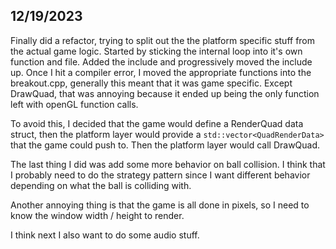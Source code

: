 ## 12/19/2023

Finally did a refactor, trying to split out the the platform specific stuff from the actual game logic. Started by sticking the internal loop into it's own function and file. Added the include and progressively moved the include up. Once I hit a compiler error, I moved the appropriate functions into the breakout.cpp, generally this meant that it was game specific. Except DrawQuad, that was annoying because it ended up being the only function left with openGL function calls.

To avoid this, I decided that the game would define a RenderQuad data struct, then the platform layer would provide a `std::vector<QuadRenderData>` that the game could push to. Then the platform layer would call DrawQuad.

The last thing I did was add some more behavior on ball collision. I think that I probably need to do the strategy pattern since I want different behavior depending on what the ball is colliding with.

Another annoying thing is that the game is all done in pixels, so I need to know the window width / height to render.

I think next I also want to do some audio stuff.
